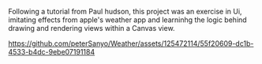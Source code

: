 Following a tutorial from Paul hudson, this project was an exercise in Ui, imitating effects from apple's weather app and learninhg the logic behind drawing and rendering views within a Canvas view.  

https://github.com/peterSanyo/Weather/assets/125472114/55f20609-dc1b-4533-b4dc-9ebe07191184

